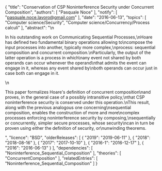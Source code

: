 {
    "title": "Conservation of CSP Noninterference Security under Concurrent Composition",
    "authors": [
        "Pasquale Noce"
    ],
    "notify": [
        "pasquale.noce.lavoro@gmail.com"
    ],
    "date": "2016-06-13",
    "topics": [
        "Computer science/Security",
        "Computer science/Concurrency/Process calculi"
    ],
    "abstract": "\n<p>In his outstanding work on Communicating Sequential Processes,\nHoare has defined two fundamental binary operations allowing to\ncompose the input processes into another, typically more complex,\nprocess: sequential composition and concurrent composition.\nParticularly, the output of the latter operation is a process in which\nany event not shared by both operands can occur whenever the operand\nthat admits the event can engage in it, whereas any event shared by\nboth operands can occur just in case both can engage in it.</p>\n<p>This paper formalizes Hoare's definition of concurrent composition\nand proves, in the general case of a possibly intransitive policy,\nthat CSP noninterference security is conserved under this operation.\nThis result, along with the previous analogous one concerning\nsequential composition, enables the construction of more and more\ncomplex processes enforcing noninterference security by composing,\nsequentially or concurrently, simpler secure processes, whose security\ncan in turn be proven using either the definition of security, or\nunwinding theorems.</p>",
    "licence": "BSD",
    "olderReleases": [
        {
            "2019": "2019-06-11"
        },
        {
            "2018": "2018-08-16"
        },
        {
            "2017": "2017-10-10"
        },
        {
            "2016-1": "2016-12-17"
        },
        {
            "2016": "2016-06-13"
        }
    ],
    "dependencies": [
        "Noninterference_Sequential_Composition"
    ],
    "theories": [
        "ConcurrentComposition"
    ],
    "relatedEntries": [
        "Noninterference_Sequential_Composition"
    ]
}